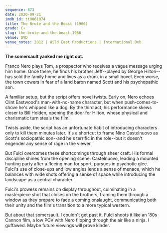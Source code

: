 ```yaml
---
sequence: 873
date: 2020-09-21
imdb_id: tt0061074
title: The Brute and the Beast (1966)
grade: C+
slug: the-brute-and-the-beast-1966
venue: DVD
venue_notes: 2012 | Wild East Productions | International Dub
---
```


**The somersault yanked me right out.**

<!-- end -->

Franco Nero plays Tom, a prospector who receives a vague message urging him home. Once there, he finds his brother Jeff--played by George Hilton--has sold the family home and lives as a drunk in a small hovel. Even worse, the town cowers in fear of a land baron named Scott and his psychopathic son.

A familiar setup, but the script offers novel twists. Early on, Nero echoes Clint Eastwood's man-with-no-name character, but when push-comes-to-shove he's whipped like a dog. By the third act, his performance skews closer to Bill Holden, opening the door for Hilton, whose physical and charismatic turn steals the film.

Twists aside, the script has an unfortunate habit of introducing characters only to kill them minutes later. It's a shortcut to frame Nino Castelnuovo as Scott's sociopathic son--and he's terrific in the role--but it doesn't engender any sense of rage in the viewer.

But Fulci overcomes these shortcomings through sheer craft. His formal discipline shines from the opening scene. Castelnuovo, leading a mounted hunting party after a fleeing man for sport, pursues in psychotic glee. Fulci's use of close-ups and low angles lends a sense of menace, which he balances with wide shots offering a sense of space while introducing the landscape as a central character.

Fulci's prowess remains on display throughout, culminating in a masterpiece shot that closes on the brothers, framing them through a window as they prepare to face a coming onslaught, communicating both their unity and the film's transition to a more typical western.

But about that somersault. I couldn't get past it. Fulci shoots it like an '80s Cannon film, a low POV with Nero flipping through the air like a ninja. I guffawed. Maybe future viewings will prove kinder.